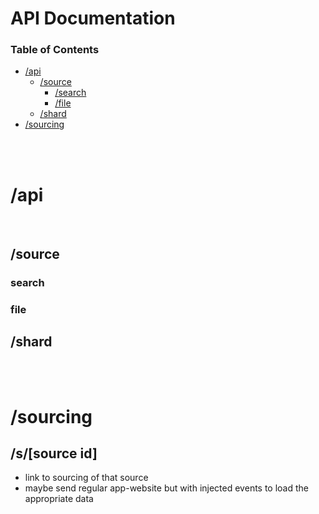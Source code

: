 # API Documentation

### Table of Contents
- [/api](#api)
	- [/source](#source)
		- [/search](#search)
		- [/file](#file)
	- [/shard](#shard)
- [/sourcing](#sourcing)

<br>
<br>

# /api

<br>

## /source

### search

### file

## /shard

<br>
<br>

# /sourcing

## /s/[source id] 
- link to sourcing of that source
- maybe send regular app-website but with injected events to load the appropriate data

